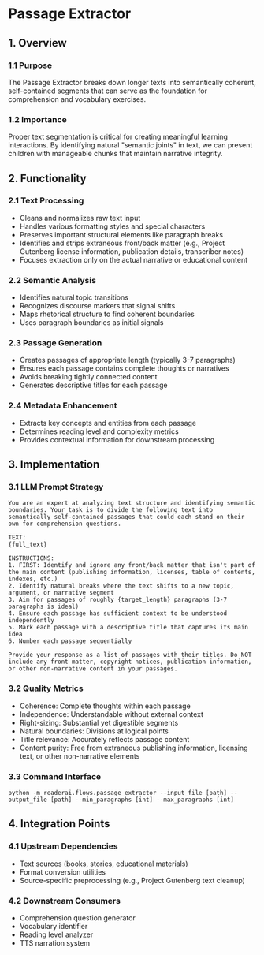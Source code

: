 # Passage Extractor

## 1. Overview

### 1.1 Purpose

The Passage Extractor breaks down longer texts into semantically coherent, self-contained segments that can serve as the foundation for comprehension and vocabulary exercises.

### 1.2 Importance

Proper text segmentation is critical for creating meaningful learning interactions. By identifying natural "semantic joints" in text, we can present children with manageable chunks that maintain narrative integrity.

## 2. Functionality

### 2.1 Text Processing

- Cleans and normalizes raw text input
- Handles various formatting styles and special characters
- Preserves important structural elements like paragraph breaks
- Identifies and strips extraneous front/back matter (e.g., Project Gutenberg license information, publication details, transcriber notes)
- Focuses extraction only on the actual narrative or educational content

### 2.2 Semantic Analysis

- Identifies natural topic transitions
- Recognizes discourse markers that signal shifts
- Maps rhetorical structure to find coherent boundaries
- Uses paragraph boundaries as initial signals

### 2.3 Passage Generation

- Creates passages of appropriate length (typically 3-7 paragraphs)
- Ensures each passage contains complete thoughts or narratives
- Avoids breaking tightly connected content
- Generates descriptive titles for each passage

### 2.4 Metadata Enhancement

- Extracts key concepts and entities from each passage
- Determines reading level and complexity metrics
- Provides contextual information for downstream processing

## 3. Implementation

### 3.1 LLM Prompt Strategy

```
You are an expert at analyzing text structure and identifying semantic boundaries. Your task is to divide the following text into semantically self-contained passages that could each stand on their own for comprehension questions.

TEXT:
{full_text}

INSTRUCTIONS:
1. FIRST: Identify and ignore any front/back matter that isn't part of the main content (publishing information, licenses, table of contents, indexes, etc.)
2. Identify natural breaks where the text shifts to a new topic, argument, or narrative segment
3. Aim for passages of roughly {target_length} paragraphs (3-7 paragraphs is ideal)
4. Ensure each passage has sufficient context to be understood independently
5. Mark each passage with a descriptive title that captures its main idea
6. Number each passage sequentially

Provide your response as a list of passages with their titles. Do NOT include any front matter, copyright notices, publication information, or other non-narrative content in your passages.
```

### 3.2 Quality Metrics

- Coherence: Complete thoughts within each passage
- Independence: Understandable without external context
- Right-sizing: Substantial yet digestible segments
- Natural boundaries: Divisions at logical points
- Title relevance: Accurately reflects passage content
- Content purity: Free from extraneous publishing information, licensing text, or other non-narrative elements

### 3.3 Command Interface

```
python -m readerai.flows.passage_extractor --input_file [path] --output_file [path] --min_paragraphs [int] --max_paragraphs [int]
```

## 4. Integration Points

### 4.1 Upstream Dependencies

- Text sources (books, stories, educational materials)
- Format conversion utilities
- Source-specific preprocessing (e.g., Project Gutenberg text cleanup)

### 4.2 Downstream Consumers

- Comprehension question generator
- Vocabulary identifier
- Reading level analyzer
- TTS narration system
